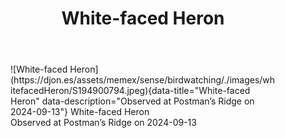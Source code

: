 ﻿---
tags: birding, birdwatching
title: White-faced Heron
type: bird
---
<figure markdown id="1">
  ![White-faced Heron](https://djon.es/assets/memex/sense/birdwatching/./images/whitefacedHeron/S194900794.jpeg){data-title="White-faced Heron" data-description="Observed at Postman’s Ridge on 2024-09-13"}
  <caption>White-faced Heron<br />Observed at Postman’s Ridge on 2024-09-13</caption>
</figure>
